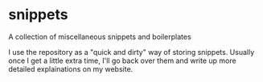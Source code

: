 snippets
========

A collection of miscellaneous snippets and boilerplates

I use the repository as a "quick and dirty" way of storing snippets. 
Usually once I get a little extra time, I'll go back over them and write up more detailed explainations on my website.
